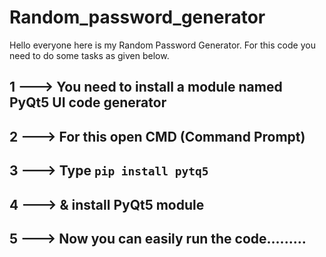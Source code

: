 # Random_password_generator
Hello everyone here is my Random Password Generator. For this code you need to do some tasks as given below.

## 1 ---> You need to install a module named PyQt5 UI code generator

## 2 ---> For this open CMD (Command Prompt) 

## 3 ---> Type `pip install pytq5`

## 4 ---> & install PyQt5 module

## 5 ---> Now you can easily run the code.........
